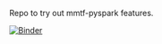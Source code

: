Repo to try out mmtf-pyspark features.

[![Binder](https://mybinder.org/badge_logo.svg)](https://mybinder.org/v2/gh/pwrose/mmtf-workspace/master)